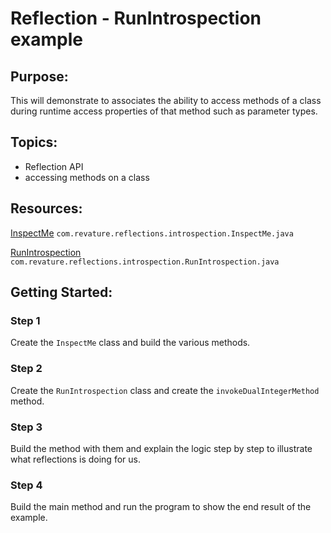 # Reflection - RunIntrospection example
## Purpose:
This will demonstrate to associates the ability to access methods of a class during runtime access properties of that method such as parameter types.
## Topics:
* Reflection API
* accessing methods on a class
## Resources:
[InspectMe](https://gitlab.com/revature_training/java-team/-/blob/master/java-standard-examples/java/src/main/java/com/revature/reflections/introspection/InspectMe.java) `com.revature.reflections.introspection.InspectMe.java`

[RunIntrospection](https://gitlab.com/revature_training/java-team/-/blob/master/java-standard-examples/java/src/main/java/com/revature/reflections/introspection/RunInspection.java) `com.revature.reflections.introspection.RunIntrospection.java`
## Getting Started:
### Step 1
Create the `InspectMe` class and build the various methods.
### Step 2
Create the `RunIntrospection` class and create the `invokeDualIntegerMethod` method.
### Step 3
Build the method with them and explain the logic step by step to illustrate what reflections is doing for us.
### Step 4
Build the main method and run the program to show the end result of the example.